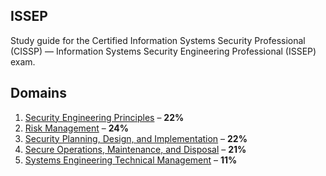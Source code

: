 ## ISSEP
Study guide for the Certified Information Systems Security Professional (CISSP) &mdash; Information Systems Security Engineering Professional (ISSEP) exam.

## Domains
1. [Security Engineering Principles](./domain-1/index.md) &ndash; **22%**
2. [Risk Management](./domain-2/index.md) &ndash; **24%**
3. [Security Planning, Design, and Implementation](./domain-3/index.md) &ndash; **22%**
4. [Secure Operations, Maintenance, and Disposal](./domain-4/index.md) &ndash; **21%**
5. [Systems Engineering Technical Management](./domain-5/index.md) &ndash; **11%**
